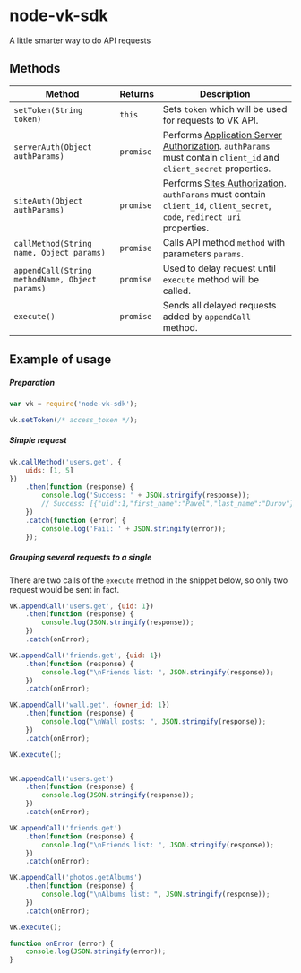 # node-vk-sdk
A little smarter way to do API requests

## Methods

| Method                                         | Returns     | Description
| ---------------------------------------------- | ----------- | -----------
| `setToken(String token)`                       | `this`      | Sets `token` which will be used for requests to VK API.
| `serverAuth(Object authParams)`                | `promise`   | Performs [Application Server Authorization](https://vk.com/dev/auth_server). `authParams` must contain `client_id` and `client_secret` properties.
| `siteAuth(Object authParams)`                  | `promise`   | Performs [Sites Authorization](https://vk.com/dev/auth_sites). `authParams` must contain `client_id`, `client_secret`, `code`, `redirect_uri` properties.
| `callMethod(String name, Object params)`       | `promise`   | Calls API method `method` with parameters `params`.
| `appendCall(String methodName, Object params)` | `promise`   | Used to delay request until `execute` method will be called.
| `execute()`                                    | `promise`   | Sends all delayed requests added by `appendCall` method.


## Example of usage

##### Preparation
```javascript
var vk = require('node-vk-sdk');

vk.setToken(/* access_token */);

```

##### Simple request
```javascript
vk.callMethod('users.get', {
    uids: [1, 5]
})
    .then(function (response) {
        console.log('Success: ' + JSON.stringify(response));
        // Success: [{"uid":1,"first_name":"Pavel","last_name":"Durov"},{"uid":5,"first_name":"Ilya","last_name":"Perekopsky"}]
    })
    .catch(function (error) {
        console.log('Fail: ' + JSON.stringify(error));
    });
```

##### Grouping several requests to a single
There are two calls of the `execute` method in the snippet below, so only two request would be sent in fact.
```javascript
VK.appendCall('users.get', {uid: 1})
    .then(function (response) {
        console.log(JSON.stringify(response));
    })
    .catch(onError);

VK.appendCall('friends.get', {uid: 1})
    .then(function (response) {
        console.log("\nFriends list: ", JSON.stringify(response));
    })
    .catch(onError);

VK.appendCall('wall.get', {owner_id: 1})
    .then(function (response) {
        console.log("\nWall posts: ", JSON.stringify(response));
    })
    .catch(onError);

VK.execute();


VK.appendCall('users.get')
    .then(function (response) {
        console.log(JSON.stringify(response));
    })
    .catch(onError);

VK.appendCall('friends.get')
    .then(function (response) {
        console.log("\nFriends list: ", JSON.stringify(response));
    })
    .catch(onError);

VK.appendCall('photos.getAlbums')
    .then(function (response) {
        console.log("\nAlbums list: ", JSON.stringify(response));
    })
    .catch(onError);

VK.execute();

function onError (error) {
    console.log(JSON.stringify(error));
}
```
